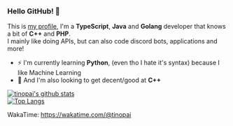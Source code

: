 ### Hello GitHub! 👋
This is [my profile](https://github.com/tinopai), I'm a **TypeScript**, **Java** and **Golang** developer that knows a bit of **C++** and **PHP**.\
I mainly like doing APIs, but can also code discord bots, applications and more!

- ⚡ I'm currently learning **Python**, (even tho I hate it's syntax) because I like Machine Learning
- 🔭 And I'm also looking to get decent/good at **C++**

[![tinopai's github stats](https://github-readme-stats.vercel.app/api?username=tinopai&count_private=true)](https://github.com/anuraghazra/github-readme-stats)\
[![Top Langs](https://github-readme-stats.vercel.app/api/top-langs/?username=tinopai&layout=compact)](https://github.com/anuraghazra/github-readme-stats)

WakaTime: https://wakatime.com/@tinopai
